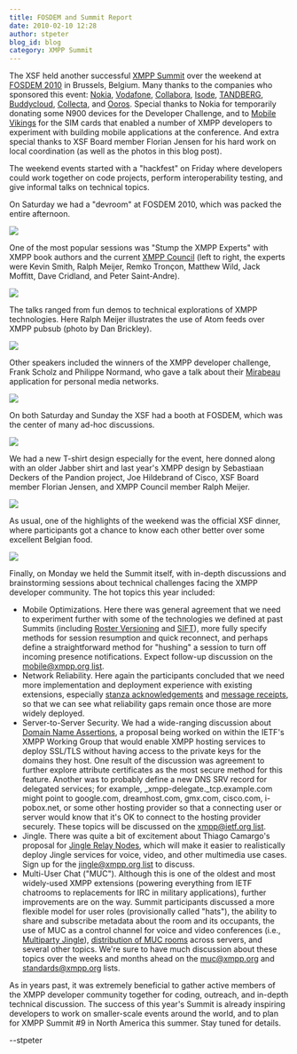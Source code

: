 ```yaml
---
title: FOSDEM and Summit Report
date: 2010-02-10 12:28
author: stpeter
blog_id: blog
category: XMPP Summit
---
```


The XSF held another successful [XMPP Summit](https://xmpp.org/summit/summit8.shtml) over the weekend at [FOSDEM 2010](http://fosdem.org/2010/) in Brussels, Belgium. Many thanks to the companies who sponsored this event: [Nokia](http://www.nokia.com/), [Vodafone](http://www.vodafone.com), [Collabora](http://collabora.co.uk/), [Isode](http://www.isode.com/), [TANDBERG](http://www.tandberg.com/), [Buddycloud](http://www.buddycloud.com/), [Collecta](http://collecta.com/), and [Ooros](http://www.ooros.com/). Special thanks to Nokia for temporarily donating some N900 devices for the Developer Challenge, and to [Mobile Vikings](http://mobilevikings.com/) for the SIM cards that enabled a number of XMPP developers to experiment with building mobile applications at the conference. And extra special thanks to XSF Board member Florian Jensen for his hard work on local coordination (as well as the photos in this blog post).

The weekend events started with a "hackfest" on Friday where developers could work together on code projects, perform interoperability testing, and give informal talks on technical topics.

On Saturday we had a "devroom" at FOSDEM 2010, which was packed the entire afternoon.

![](/images/summit8-devroom.jpg)

One of the most popular sessions was "Stump the XMPP Experts" with XMPP book authors and the current [XMPP Council](https://xmpp.org/council/) (left to right, the experts were Kevin Smith, Ralph Meijer, Remko Tronçon, Matthew Wild, Jack Moffitt, Dave Cridland, and Peter Saint-Andre).

![](/images/summit8-stump.jpg)

The talks ranged from fun demos to technical explorations of XMPP technologies. Here Ralph Meijer illustrates the use of Atom feeds over XMPP pubsub (photo by Dan Brickley).

![](/images/summit8-ralphm.jpg)

Other speakers included the winners of the XMPP developer challenge, Frank Scholz and Philippe Normand, who gave a talk about their [Mirabeau](http://coherence.beebits.net/wiki/MirabeauHowTo) application for personal media networks.

![](/images/summit8-mirabeau.jpg)

On both Saturday and Sunday the XSF had a booth at FOSDEM, which was the center of many ad-hoc discussions.

![](/images/summit8-booth.jpg)

We had a new T-shirt design especially for the event, here donned along with an older Jabber shirt and last year's XMPP design by Sebastiaan Deckers of the Pandion project, Joe Hildebrand of Cisco, XSF Board member Florian Jensen, and XMPP Council member Ralph Meijer.

![](/images/summit8-shirts.jpg)

As usual, one of the highlights of the weekend was the official XSF dinner, where participants got a chance to know each other better over some excellent Belgian food.

![](/images/summit8-dinner.jpg)

Finally, on Monday we held the Summit itself, with in-depth discussions and brainstorming sessions about technical challenges facing the XMPP developer community. The hot topics this year included:

-   Mobile Optimizations. Here there was general agreement that we need to experiment further with some of the technologies we defined at past Summits (including [Roster Versioning](https://xmpp.org/extensions/xep-0237.html) and
[SIFT](https://xmpp.org/extensions/xep-0273.html)), more fully specify methods for session resumption and quick reconnect, and perhaps define a straightforward method for "hushing" a session to turn off incoming presence notifications. Expect follow-up discussion on the [mobile@xmpp.org list](https://mail.jabber.org/mailman/listinfo/mobile).
-   Network Reliability. Here again the participants concluded that we need more implementation and deployment experience with existing extensions, especially [stanza acknowledgements](https://xmpp.org/extensions/xep-0198.html) and [message receipts](https://xmpp.org/extensions/xep-0184.html), so that we can see what reliability gaps remain once those are more widely deployed.
-   Server-to-Server Security. We had a wide-ranging discussion about [Domain Name Assertions](http://tools.ietf.org/html/draft-ietf-xmpp-dna-00), a proposal being worked on within the IETF's XMPP Working Group that would enable XMPP hosting services to deploy SSL/TLS without having access to the private keys for the domains they host. One result of the discussion was agreement to further explore attribute certificates as the most secure method for this feature. Another was to probably define a new DNS SRV record for delegated services; for example, \_xmpp-delegate.\_tcp.example.com might point to google.com, dreamhost.com, gmx.com, cisco.com, i-pobox.net, or some other hosting provider so that a connecting user or server would know that it's OK to connect to the hosting provider securely. These topics will be discussed on the [xmpp@ietf.org list](https://www.ietf.org/mailman/listinfo/xmpp).
-   Jingle. There was quite a bit of excitement about Thiago Camargo's proposal for [Jingle Relay Nodes](https://xmpp.org/extensions/inbox/jingle-nodes.html), which will make it easier to realistically deploy Jingle services for voice, video, and other multimedia use cases. Sign up for the [jingle@xmpp.org list](https://mail.jabber.org/mailman/listinfo/jingle) to discuss.
-   Multi-User Chat ("MUC"). Although this is one of the oldest and most widely-used XMPP extensions (powering everything from IETF chatrooms to replacements for IRC in military applications), further improvements are on the way. Summit participants discussed a more flexible model for user roles (provisionally called "hats"), the ability to share and subscribe metadata about the room and its occupants, the use of MUC as a control channel for voice and video conferences (i.e., [Multiparty Jingle](https://xmpp.org/extensions/xep-0272.html)), [distribution of MUC rooms](https://xmpp.org/extensions/inbox/distributedmuc.html) across servers, and several other topics. We're sure to have much discussion about these topics over the weeks and months ahead on the [muc@xmpp.org](https://mail.jabber.org/mailman/listinfo/muc) and [standards@xmpp.org](https://mail.jabber.org/mailman/listinfo/standards) lists.

As in years past, it was extremely beneficial to gather active members of the XMPP developer community together for coding, outreach, and in-depth technical discussion. The success of this year's Summit is already inspiring developers to work on smaller-scale events around the world, and to plan for XMPP Summit \#9 in North America this summer. Stay tuned for details.

--stpeter
